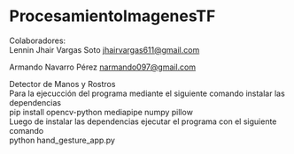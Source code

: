 # ProcesamientoImagenesTF  
Colaboradores:  
Lennin Jhair Vargas Soto jhairvargas611@gmail.com 

Armando Navarro Pérez narmando097@gmail.com 

Detector de Manos y Rostros  
Para la ejecucción del programa mediante el siguiente comando instalar las dependencias  
pip install opencv-python mediapipe numpy pillow  
Luego de instalar las dependencias ejecutar el programa con el siguiente comando  
python hand_gesture_app.py


